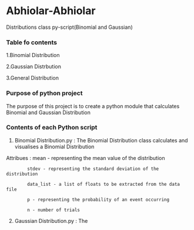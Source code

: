 # Abhiolar-Abhiolar
Distributions class py-script(Binomial and Gaussian)

### Table fo contents

1.Binomial Distribution

2.Gaussian Distrbution

3.General Distribution


### Purpose of python project

The purpose of this project is to create a python module that calculates Binomial and Gaussian Distribution

### Contents of each Python script

1. Binomial Distribution.py : The Binomial Distribution class calculates and visualises a Binomial Distribution

Attribues : mean - representing the mean value of the distribution

            stdev - representing the standard deviation of the distribution
            
            data_list - a list of floats to be extracted from the data file
            
            p - representing the probability of an event occurring
            
            n - number of trials
            
 2. Gaussian Distribution.py : The 
